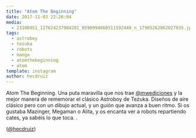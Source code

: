 ```yaml
---
title: "Atom The Beginning"
date: 2017-11-03 22:26:04
media: 
  - 23100951_127624237904281_8590994860511592448_n_17905262062027935.jpg
tags: 
  - astroboy
  - tezuka
  - robots
  - manga
  - atomthebeginning
  - atom
template: instagram
author: hecdruiz
---
```


Atom The Beginning. Una puta maravilla que nos trae [@mwediciones](https://instagram.com/mwediciones) y la mejor manera de rememorar el clásico Astroboy de Tezuka. Diseños de aire clásico pero con un dibujo  actual, y un guión que avanza a buen ritmo. Si os gustaba Mazinger, Megaman o Alita, y os encanta ver a robots repartiendo cates, ya sabéis lo que toca. .


([@hecdruiz](https://instagram.com/hecdruiz))
